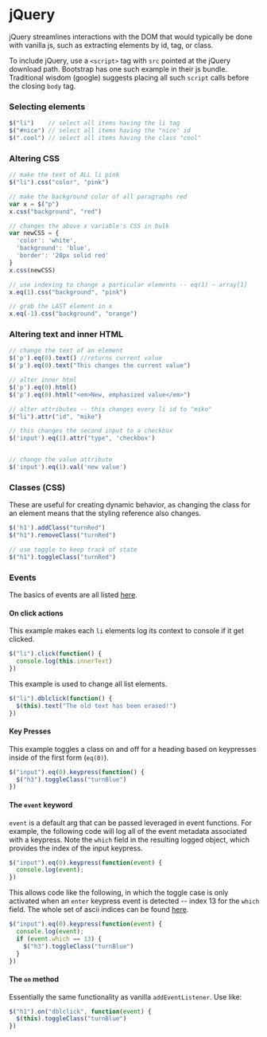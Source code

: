 # jQuery

jQuery streamlines interactions with the DOM that would typically be done with
vanilla js, such as extracting elements by id, tag, or class.

To include jQuery, use a `<script>` tag with `src` pointed at the jQuery download path. Bootstrap has one such example in their js bundle. Traditional wisdom (google) suggests placing all such `script` calls before the closing `body` tag.

### Selecting elements

```javascript
$("li")    // select all items having the li tag
$("#nice") // select all items having the "nice" id
$(".cool") // select all items having the class "cool"
```


### Altering CSS
```javascript
// make the text of ALL li pink
$("li").css("color", "pink")

// make the background color of all paragraphs red
var x = $("p")
x.css("background", "red")

// changes the above x variable's CSS in bulk
var newCSS = {
  'color': 'white',
  'background': 'blue',
  'border': '20px solid red'
}
x.css(newCSS)

// use indexing to change a particular elements -- eq(1) ~ array[1]
x.eq(1).css("background", "pink")

// grab the LAST element in x
x.eq(-1).css("background", "orange")
```

### Altering text and inner HTML
```javascript
// change the text of an element
$('p').eq(0).text() //returns current value
$('p').eq(0).text("This changes the current value")

// alter inner html
$('p').eq(0).html()
$('p').eq(0).html("<em>New, emphasized value</em>")

// alter attributes -- this changes every li id to "mike"
$("li").attr("id", "mike")

// this changes the second input to a checkbox
$('input').eq(1).attr("type", 'checkbox')


// change the value attribute
$('input').eq(1).val('new value')
```

### Classes (CSS)
These are useful for creating dynamic behavior, as changing the class for an element means that the styling reference also changes.
```javascript
$('h1').addClass("turnRed")
$("h1").removeClass("turnRed")

// use toggle to keep track of state
$("h1").toggleClass("turnRed")
```

### Events

The basics of events are all listed [here](https://api.jquery.com/category/events/).

#### On click actions
This example makes each `li` elements log its context to console if it get clicked.
```javascript
$("li").click(function() {
  console.log(this.innerText)
})
```

This example is used to change all list elements.
```javascript
$("li").dblclick(function() {
  $(this).text("The old text has been erased!")
})
```
#### Key Presses

This example toggles a class on and off for a heading based on keypresses inside of the first form (`eq(0)`).

```javascript
$("input").eq(0).keypress(function() {
  $("h3").toggleClass("turnBlue")
})
```

#### The `event` keyword
`event` is a default arg that can be passed leveraged in event functions. For example, the following code will log all of the event metadata associated with a keypress. Note the `which` field in the resulting logged object, which provides the index of the input keypress.

```javascript
$("input").eq(0).keypress(function(event) {
  console.log(event);
})
```

This allows code like the following, in which the toggle case is only activated when an `enter` keypress event is detected -- index 13 for the `which` field. The whole set of ascii indices can be found [here](http://www.asciitable.com/).
```javascript
$("input").eq(0).keypress(function(event) {
  console.log(event);
  if (event.which == 13) {
    $("h3").toggleClass("turnBlue")
  }
})
```

#### The `on` method

Essentially the same functionality as vanilla `addEventListener`. Use like:
```javascript
$("h1").on("dblclick", function(event) {
  $(this).toggleClass("turnBlue")
})
```
